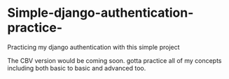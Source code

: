 # Simple-django-authentication-practice-
Practicing my django authentication with this simple project

The CBV version would be coming soon.
gotta practice all of my concepts including both basic to basic and advanced too.
